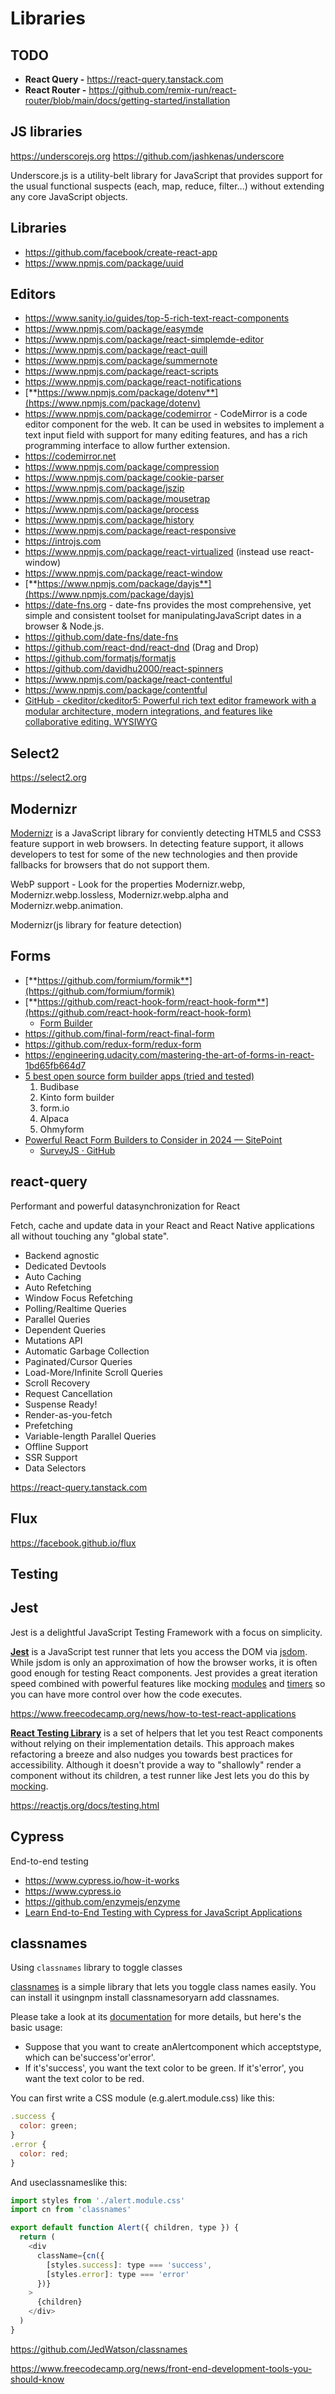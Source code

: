 # Libraries

## TODO

- **React Query -** https://react-query.tanstack.com
- **React Router -** https://github.com/remix-run/react-router/blob/main/docs/getting-started/installation

## JS libraries

https://underscorejs.org https://github.com/jashkenas/underscore

Underscore.js is a utility-belt library for JavaScript that provides support for the usual functional suspects (each, map, reduce, filter...) without extending any core JavaScript objects.

## Libraries

- https://github.com/facebook/create-react-app
- https://www.npmjs.com/package/uuid

## Editors

- https://www.sanity.io/guides/top-5-rich-text-react-components
- https://www.npmjs.com/package/easymde
- https://www.npmjs.com/package/react-simplemde-editor
- https://www.npmjs.com/package/react-quill
- https://www.npmjs.com/package/summernote
- https://www.npmjs.com/package/react-scripts
- https://www.npmjs.com/package/react-notifications
- [**https://www.npmjs.com/package/dotenv**](https://www.npmjs.com/package/dotenv)
- https://www.npmjs.com/package/codemirror - CodeMirror is a code editor component for the web. It can be used in websites to implement a text input field with support for many editing features, and has a rich programming interface to allow further extension.
- https://codemirror.net
- https://www.npmjs.com/package/compression
- https://www.npmjs.com/package/cookie-parser
- https://www.npmjs.com/package/jszip
- https://www.npmjs.com/package/mousetrap
- https://www.npmjs.com/package/process
- https://www.npmjs.com/package/history
- https://www.npmjs.com/package/react-responsive
- https://introjs.com
- https://www.npmjs.com/package/react-virtualized (instead use react-window)
- https://www.npmjs.com/package/react-window
- [**https://www.npmjs.com/package/dayjs**](https://www.npmjs.com/package/dayjs)
- https://date-fns.org - date-fns provides the most comprehensive, yet simple and consistent toolset for manipulatingJavaScript dates in a browser & Node.js.
- https://github.com/date-fns/date-fns
- https://github.com/react-dnd/react-dnd (Drag and Drop)
- https://github.com/formatjs/formatjs
- https://github.com/davidhu2000/react-spinners
- https://www.npmjs.com/package/react-contentful
- https://www.npmjs.com/package/contentful
- [GitHub - ckeditor/ckeditor5: Powerful rich text editor framework with a modular architecture, modern integrations, and features like collaborative editing. WYSIWYG](https://github.com/ckeditor/ckeditor5)

## Select2

https://select2.org

## Modernizr

[Modernizr](https://modernizr.com/) is a JavaScript library for conviently detecting HTML5 and CSS3 feature support in web browsers. In detecting feature support, it allows developers to test for some of the new technologies and then provide fallbacks for browsers that do not support them.

WebP support - Look for the properties Modernizr.webp, Modernizr.webp.lossless, Modernizr.webp.alpha and Modernizr.webp.animation.

Modernizr(js library for feature detection)

## Forms

- [**https://github.com/formium/formik**](https://github.com/formium/formik)
- [**https://github.com/react-hook-form/react-hook-form**](https://github.com/react-hook-form/react-hook-form)
	- [Form Builder](https://react-hook-form.com/form-builder)
- https://github.com/final-form/react-final-form
- https://github.com/redux-form/redux-form
- https://engineering.udacity.com/mastering-the-art-of-forms-in-react-1bd65fb664d7
- [5 best open source form builder apps (tried and tested)](https://budibase.com/blog/open-source-form-builder/)
	1. Budibase
	2. Kinto form builder
	3. form.io
	4. Alpaca
	5. Ohmyform
- [Powerful React Form Builders to Consider in 2024 — SitePoint](https://www.sitepoint.com/react-form-builders)
	- [SurveyJS · GitHub](https://github.com/surveyjs)

## react-query

Performant and powerful datasynchronization for React

Fetch, cache and update data in your React and React Native applications all without touching any "global state".

- Backend agnostic
- Dedicated Devtools
- Auto Caching
- Auto Refetching
- Window Focus Refetching
- Polling/Realtime Queries
- Parallel Queries
- Dependent Queries
- Mutations API
- Automatic Garbage Collection
- Paginated/Cursor Queries
- Load-More/Infinite Scroll Queries
- Scroll Recovery
- Request Cancellation
- Suspense Ready!
- Render-as-you-fetch
- Prefetching
- Variable-length Parallel Queries
- Offline Support
- SSR Support
- Data Selectors

https://react-query.tanstack.com

## Flux

https://facebook.github.io/flux

## Testing

## Jest

Jest is a delightful JavaScript Testing Framework with a focus on simplicity.

[**Jest**](https://facebook.github.io/jest/) is a JavaScript test runner that lets you access the DOM via [jsdom](https://reactjs.org/docs/testing-environments.html#mocking-a-rendering-surface). While jsdom is only an approximation of how the browser works, it is often good enough for testing React components. Jest provides a great iteration speed combined with powerful features like mocking [modules](https://reactjs.org/docs/testing-environments.html#mocking-modules) and [timers](https://reactjs.org/docs/testing-environments.html#mocking-timers) so you can have more control over how the code executes.

https://www.freecodecamp.org/news/how-to-test-react-applications

[**React Testing Library**](https://testing-library.com/react) is a set of helpers that let you test React components without relying on their implementation details. This approach makes refactoring a breeze and also nudges you towards best practices for accessibility. Although it doesn't provide a way to "shallowly" render a component without its children, a test runner like Jest lets you do this by [mocking](https://reactjs.org/docs/testing-recipes.html#mocking-modules).

https://reactjs.org/docs/testing.html

## Cypress

End-to-end testing

- https://www.cypress.io/how-it-works
- https://www.cypress.io
- https://github.com/enzymejs/enzyme
- [Learn End-to-End Testing with Cypress for JavaScript Applications](https://www.freecodecamp.org/news/mastering-end-to-end-testing-with-cypress-for-javascript-applications/)

## classnames

Using `classnames` library to toggle classes

[classnames](https://github.com/JedWatson/classnames) is a simple library that lets you toggle class names easily. You can install it usingnpm install classnamesoryarn add classnames.

Please take a look at its [documentation](https://github.com/JedWatson/classnames) for more details, but here's the basic usage:

- Suppose that you want to create anAlertcomponent which acceptstype, which can be'success'or'error'.
- If it's'success', you want the text color to be green. If it's'error', you want the text color to be red.

You can first write a CSS module (e.g.alert.module.css) like this:

```js
.success {
  color: green;
}
.error {
  color: red;
}
```

And useclassnameslike this:

```js
import styles from './alert.module.css'
import cn from 'classnames'

export default function Alert({ children, type }) {
  return (
    <div
      className={cn({
        [styles.success]: type === 'success',
        [styles.error]: type === 'error'
      })}
    >
      {children}
    </div>
  )
}
```

https://github.com/JedWatson/classnames

https://www.freecodecamp.org/news/front-end-development-tools-you-should-know
